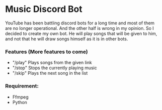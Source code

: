 # Music Discord Bot
YouTube has been battling discord bots for a long time and most of them are no longer operational. And the other half is wrong in my opinion.
So I decided to create my own bot. He will play songs that will be given to him, and not that he will draw songs himself as it is in other bots.

### Features (More features to come)
- "/play" Plays songs from the given link
- "/stop" Stops the currently playing music
- "/skip" Plays the next song in the list

### Requirement:
- Ffmpeg
- Python
